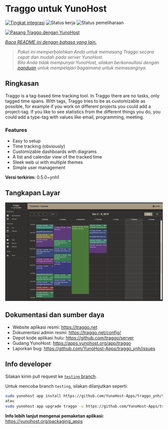 <!--
N.B.: README ini dibuat secara otomatis oleh <https://github.com/YunoHost/apps/tree/master/tools/readme_generator>
Ini TIDAK boleh diedit dengan tangan.
-->

# Traggo untuk YunoHost

[![Tingkat integrasi](https://dash.yunohost.org/integration/traggo.svg)](https://ci-apps.yunohost.org/ci/apps/traggo/) ![Status kerja](https://ci-apps.yunohost.org/ci/badges/traggo.status.svg) ![Status pemeliharaan](https://ci-apps.yunohost.org/ci/badges/traggo.maintain.svg)

[![Pasang Traggo dengan YunoHost](https://install-app.yunohost.org/install-with-yunohost.svg)](https://install-app.yunohost.org/?app=traggo)

*[Baca README ini dengan bahasa yang lain.](./ALL_README.md)*

> *Paket ini memperbolehkan Anda untuk memasang Traggo secara cepat dan mudah pada server YunoHost.*  
> *Bila Anda tidak mempunyai YunoHost, silakan berkonsultasi dengan [panduan](https://yunohost.org/install) untuk mempelajari bagaimana untuk memasangnya.*

## Ringkasan

Traggo is a tag-based time tracking tool. In Traggo there are no tasks, only tagged time spans. With tags, Traggo tries to be as customizable as possible, for example if you work on different projects you could add a project-tag. If you like to see statistics from the different things you do, you could add a type-tag with values like email, programming, meeting.

### Features

- Easy to setup
- Time tracking (obviously)
- Customizable dashboards with diagrams
- A list and calendar view of the tracked time
- Sleek web ui with multiple themes
- Simple user management


**Versi terkirim:** 0.5.0~ynh1

## Tangkapan Layar

![Tangkapan Layar pada Traggo](./doc/screenshots/traggo_calendar.png)

## Dokumentasi dan sumber daya

- Website aplikasi resmi: <https://traggo.net>
- Dokumentasi admin resmi: <https://traggo.net/config/>
- Depot kode aplikasi hulu: <https://github.com/traggo/server>
- Gudang YunoHost: <https://apps.yunohost.org/app/traggo>
- Laporkan bug: <https://github.com/YunoHost-Apps/traggo_ynh/issues>

## Info developer

Silakan kirim pull request ke [`testing` branch](https://github.com/YunoHost-Apps/traggo_ynh/tree/testing).

Untuk mencoba branch `testing`, silakan dilanjutkan seperti:

```bash
sudo yunohost app install https://github.com/YunoHost-Apps/traggo_ynh/tree/testing --debug
atau
sudo yunohost app upgrade traggo -u https://github.com/YunoHost-Apps/traggo_ynh/tree/testing --debug
```

**Info lebih lanjut mengenai pemaketan aplikasi:** <https://yunohost.org/packaging_apps>
